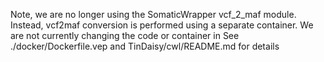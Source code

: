 Note, we are no longer using the SomaticWrapper vcf_2_maf module.
Instead, vcf2maf conversion is performed using a separate container.
We are not currently changing the code or container in
See ./docker/Dockerfile.vep and TinDaisy/cwl/README.md for details
